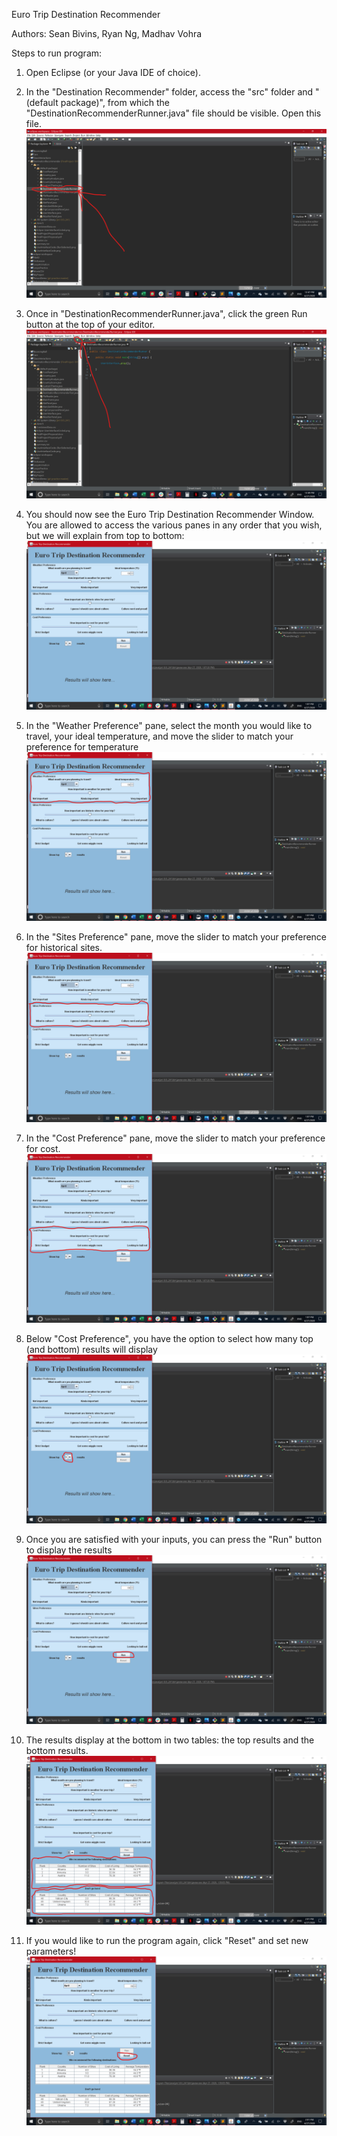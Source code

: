 Euro Trip Destination Recommender

Authors: Sean Bivins, Ryan Ng, Madhav Vohra

Steps to run program:

1. Open Eclipse (or your Java IDE of choice).

2. In the "Destination Recommender" folder, access the "src" folder and "(default package)",
from which the "DestinationRecommenderRunner.java" file should be visible. Open this file.
![Alt text](/screenshots/Eclipse-RunnerCircled.png?raw=true)

3. Once in "DestinationRecommenderRunner.java", click the green Run button at the top of your editor.
![Alt text](/screenshots/RunnerCode-(RunSelected).png?raw=true)

4. You should now see the Euro Trip Destination Recommender Window. You are allowed to access 
the various panes in any order that you wish, but we will explain from top to bottom:
![Alt text](/screenshots/ETDR-Start.png?raw=true)

5. In the "Weather Preference" pane, select the month you would like to travel, your ideal
temperature, and move the slider to match your preference for temperature
![Alt text](/screenshots/ETDR-WeatherCircled.png?raw=true)

6. In the "Sites Preference" pane, move the slider to match your preference for historical sites.
![Alt text](/screenshots/ETDR-SiteCircled.png?raw=true)

7. In the "Cost Preference" pane, move the slider to match your preference for cost.
![Alt text](/screenshots/ETDR-CostCircled.png?raw=true)

8. Below "Cost Preference", you have the option to select how many top (and bottom) results will
display
![Alt text](/screenshots/ETDR-topN_Circled.png?raw=true)

9. Once you are satisfied with your inputs, you can press the "Run" button to display the results
![Alt text](/screenshots/ETDR-RunCircled.png?raw=true)

10. The results display at the bottom in two tables: the top results and the bottom results.
![Alt text](/screenshots/ResultsDisplay.png?raw=true)

11. If you would like to run the program again, click "Reset" and set new parameters!
![Alt text](/screenshots/ResetCircled.png?raw=true)
